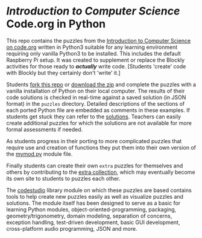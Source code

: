 *Introduction to Computer Science*<br>Code.org in Python
========================================================

This repo contains the puzzles from the [Introduction to Computer Science
on code.org](http://learn.code.org/s/1) written in Python3 suitable for
any learning environment requiring only vanilla Python3 to be installed.
This includes the default Raspberry Pi setup. It was created to supplement
or replace the Blockly activities for those ready to ***actually*** write 
 code. [Students 'create' code with Blockly but they certainly don't
'write' it.]

Students [fork this
repo](http://github.com/skilstak/code-dot-org-python/fork) or [download
the zip](http://github.com/skilstak/code-dot-org-python/archive/master.zip) and complete the puzzles with a vanilla
installation of Python on their local computer. The results of their
code solutions is checked in real-time against a saved solution (in JSON
format) in the `puzzles` directory. Detailed descriptions of the sections
of each ported Python file are embedded as comments in these examples.  If
students get stuck they can refer to the [solutions](/solutions). Teachers
can easily create additional puzzles for which the solutions are not
available for more formal assessments if needed.

As students progress in their porting to more complicated puzzles that
require use and creation of functions they put them into their own
version of the [mymod.py](/codestudio/mymod.py) module file.

Finally students can create their own `extra` puzzles for themselves
and others by contributing to the [extra collection](/extra), which may
eventually become its own site to students to puzzles each other.

The [codestudio](/codestudio) library module on which these puzzles
are based contains tools to help create new puzzles easily as well as
visualize puzzles and solutions. The module itself has been designed to
serve as a basic for learning Python modules, object-oriented-programming,
packaging, geometry/trigonometry, domain modeling, separation of concerns,
exception handling, test-driven development, basic GUI development,
cross-platform audio programming, JSON and more.
